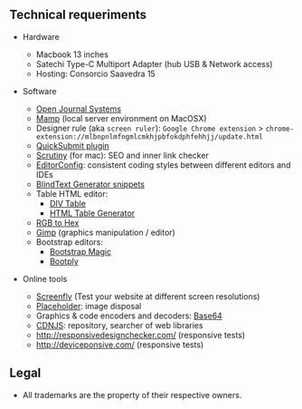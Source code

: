 ## Technical requeriments ##

* Hardware
     - Macbook 13 inches
     - Satechi Type-C Multiport Adapter (hub USB & Network access)
     - Hosting: Consorcio Saavedra 15
* Software
     - [Open Journal Systems](https://pkp.sfu.ca/ojs/)
     - [Mamp](https://www.mamp.info) (local server environment on MacOSX)
     - Designer rule (aka `screen ruler`): `Google Chrome extension` > `chrome-extension://mlbnpnlmfngmlcmkhjpbfokdphfehhjj/update.html`
     - [QuickSubmit plugin](https://github.com/pkp/quickSubmit)
     - [Scrutiny](http://peacockmedia.software/mac/scrutiny/) (for mac): SEO and inner link checker
     - [EditorConfig](https://editorconfig.org/#download): consistent coding styles between different editors and IDEs
     - [BlindText Generator snippets](http://www.blindtextgenerator.com/snippets)
     - Table HTML editor:
          * [DIV Table](https://divtable.com/generator/)
          * [HTML Table Generator](https://www.tablesgenerator.com/html_tables)
     - [RGB to Hex](https://www.google.com.ar/search?q=rgb+to+hex&oq=rgb+to&aqs=chrome.0.0l2j69i57j0l3.2825j1j1&sourceid=chrome&ie=UTF-8)
     - [Gimp](https://www.gimp.org/) (graphics manipulation / editor)
     - Bootstrap editors:
          * [Bootstrap Magic](https://pikock.github.io/bootstrap-magic/)
          * [Bootply](https://www.bootply.com/)

* Online tools
     - [Screenfly](http://quirktools.com/screenfly/) (Test your website at different screen resolutions)
     - [Placeholder](https://placeholder.com/): image disposal
     - Graphics & code encoders and decoders: [Base64](https://www.base64encode.org/)
     - [CDNJS](https://cdnjs.com/): repository, searcher of web libraries
     - http://responsivedesignchecker.com/ (responsive tests)
     - http://deviceponsive.com/ (responsive tests)

## Legal ##

* All trademarks are the property of their respective owners.